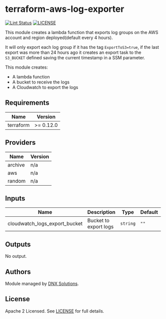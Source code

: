 # terraform-aws-log-exporter

[![Lint Status](https://github.com/DNXLabs/terraform-aws-log-exporter/workflows/Lint/badge.svg)](https://github.com/DNXLabs/terraform-aws-log-exporter/actions)
[![LICENSE](https://img.shields.io/github/license/DNXLabs/terraform-aws-log-exporter)](https://github.com/DNXLabs/terraform-aws-log-exporter/blob/master/LICENSE)

This module creates a lambda function that exports log groups on the AWS account and region deployed(default every 4 hours).

It will only export each log group if it has the tag `ExportToS3=true`, if the last export was more than 24 hours ago it creates an export task to the `S3_BUCKET` defined saving the current timestamp in a SSM parameter.

This module creates:
 - A lambda function
 - A bucket to receive the logs
 - A Cloudwatch to export the logs

<!--- BEGIN_TF_DOCS --->

## Requirements

| Name | Version |
|------|---------|
| terraform | >= 0.12.0 |

## Providers

| Name | Version |
|------|---------|
| archive | n/a |
| aws | n/a |
| random | n/a |

## Inputs

| Name | Description | Type | Default | Required |
|------|-------------|------|---------|:--------:|
| cloudwatch\_logs\_export\_bucket | Bucket to export logs | `string` | `""` | no |

## Outputs

No output.

<!--- END_TF_DOCS --->

## Authors

Module managed by [DNX Solutions](https://github.com/DNXLabs).

## License

Apache 2 Licensed. See [LICENSE](https://github.com/DNXLabs/terraform-aws-log-exporter/blob/master/LICENSE) for full details.
